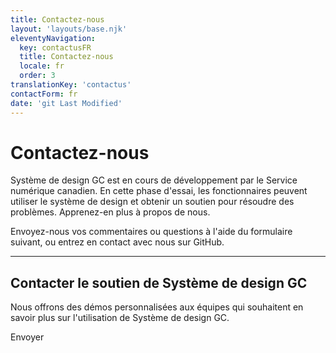 ```yaml
---
title: Contactez-nous
layout: 'layouts/base.njk'
eleventyNavigation:
  key: contactusFR
  title: Contactez-nous
  locale: fr
  order: 3
translationKey: 'contactus'
contactForm: fr
date: 'git Last Modified'
---
```


# Contactez-nous

Système de design GC est en cours de développement par le Service numérique canadien. En cette phase d'essai, les fonctionnaires peuvent utiliser le système de design et obtenir un soutien pour résoudre des problèmes. Apprenez-en plus <gcds-link href="{{ links.about }}">à propos de nous</gcds-link>.

Envoyez-nous vos commentaires ou questions à l'aide du formulaire suivant, ou entrez en contact avec nous sur <gcds-link external href="{{ links.githubCompsIssues }}">GitHub</gcds-link>.

<hr class="my-500" />

## Contacter le soutien de Système de design GC

Nous offrons des démos personnalisées aux équipes qui souhaitent en savoir plus sur l'utilisation de Système de design GC.

<form class="my-500 contact-us-form" name="contactFR" method="post" style="min-height: 32rem;" action="/api/submission">
  <input type="hidden" name="form-name" value="contactFR" />
  <input name="honeypot" type="text" aria-label="bot" hidden/>

<gcds-input type="text" name="name" input-id="name" label="Nom complet" size="30" autocomplete="name" required></gcds-input>
<gcds-input type="email" name="email" input-id="email" label="Adresse courriel" size="50" autocomplete="email" required></gcds-input>
<gcds-textarea name="message" label="Commentaires ou questions" textarea-id="message"></gcds-textarea>

  <gcds-fieldset fieldset-id="learnMore" legend="Apprenez-en plus sur Système de design GC" hint="Choisissez autant d'options que vous le souhaitez.">
    <gcds-checkbox checkbox-id="learnMoreMailingList" label="Ajoutez-moi à votre liste d'envoi." value="Ajoutez-moi à votre liste d'envoi." name="learnMore"></gcds-checkbox>
    <gcds-checkbox checkbox-id="learnMoreDemo" label="Contactez-moi pour une démo." value="Contactez-moi pour une démo." name="learnMore"></gcds-checkbox>
    <gcds-checkbox checkbox-id="learnMoreResearch" label="Contactez-moi pour les études sur l'utilisabilité." value="Contactez-moi pour les études sur l'utilisabilité." name="learnMore"></gcds-checkbox>
  </gcds-fieldset>

  <gcds-fieldset fieldset-id="familiarityGCDS" legend="Connaissance du produit" hint="Sélectionnez 1 option." required>
    <gcds-radio-group name="familiarityGCDS" options='{{ contactus[locale].options | stringify }}'>
    </gcds-radio-group>
  </gcds-fieldset>

  <div hidden>
    <gcds-input type="text" name="bot-field" input-id="bot-field" label="bot"></gcds-input>
  </div>

  <gcds-button button-role="primary" type="submit">
    Envoyer
  </gcds-button>
</form>

